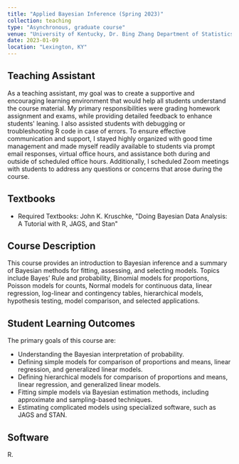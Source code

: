 ```yaml
---
title: "Applied Bayesian Inference (Spring 2023)"
collection: teaching
type: "Asynchronous, graduate course"
venue: "University of Kentucky, Dr. Bing Zhang Department of Statistics"
date: 2023-01-09
location: "Lexington, KY"
---
```


## Teaching Assistant
As a teaching assistant, my goal was to create a supportive and encouraging learning environment that would help all students understand the course material. My primary responsibilities were grading homework assignment and exams, while providing detailed feedback to enhance students' leaning. I also assisted students with debugging or troubleshooting R code in case of errors. To ensure effective communication and support, I stayed highly organized with good time management and made myself readily available to students via prompt email responses, virtual office hours, and assistance both during and outside of scheduled office hours. Additionally, I scheduled Zoom meetings with students to address any questions or concerns that arose during the course.

## Textbooks
* Required Textbooks: John K. Kruschke, "Doing Bayesian Data Analysis: A Tutorial with R, JAGS, and Stan"

## Course Description
This course provides an introduction to Bayesian inference and a summary of Bayesian methods for fitting, assessing, and selecting models. Topics include Bayes’ Rule and probability, Binomial models for proportions, Poisson models for counts, Normal models for continuous data, linear regression, log-linear and contingency tables, hierarchical models, hypothesis testing, model comparison,
and selected applications.

## Student Learning Outcomes
The primary goals of this course are:

* Understanding the Bayesian interpretation of probability.
* Defining simple models for comparison of proportions and means, linear regression, and generalized linear models.
* Defining hierarchical models for comparison of proportions and means, linear regression, and generalized linear models.
* Fitting simple models via Bayesian estimation methods, including approximate and sampling-based techniques.
* Estimating complicated models using specialized software, such as JAGS and STAN.

## Software
R.
